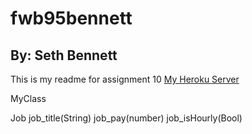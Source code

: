 # fwb95bennett
## By: Seth Bennett
This is my readme for assignment 10
[My Heroku Server](https://fwb95bennett.herokuapp.com/)

MyClass

Job
    job_title(String)
    job_pay(number)
    job_isHourly(Bool)